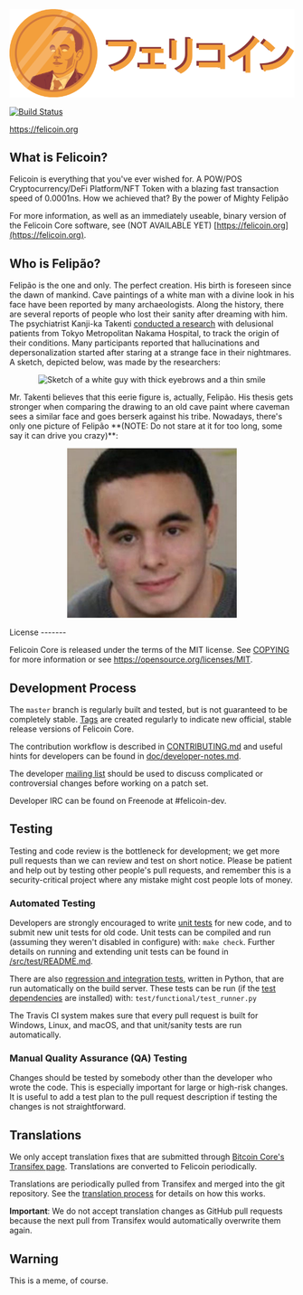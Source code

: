 
<p align="center">
  <img src="share/pixmaps/Felicoin.png" alt="" />
 </p>

[![Build Status](https://travis-ci.org/felicoin-project/felicoin.svg?branch=master)](https://travis-ci.org/felicoin-project/felicoin)

https://felicoin.org

What is Felicoin?
----------------

Felicoin is everything that you've ever wished for. A POW/POS Cryptocurrency/DeFi Platform/NFT Token with a blazing fast transaction speed of 0.0001ns. How we achieved that? By the power of Mighty Felipão

For more information, as well as an immediately useable, binary version of
the Felicoin Core software, see (NOT AVAILABLE YET) [https://felicoin.org](https://felicoin.org).

Who is Felipão?
---------------

Felipão is the one and only. The perfect creation. His birth is foreseen since the dawn of mankind. Cave paintings of a white man with a divine look in his face have been reported by many archaeologists. Along the history, there are several reports of people who lost their sanity after dreaming with him. The psychiatrist Kanji-ka Takenti [conducted a research](https://www.youtube.com/watch?v=ettaeKZHAwA) with delusional patients from Tokyo Metropolitan Nakama Hospital, to track the origin of their conditions. Many participants reported that hallucinations and depersonalization started after staring at a strange face in their nightmares. A sketch, depicted below, was made by the researchers: 
<p align="center">
  <img alignment="center" height="300" src="https://upload.wikimedia.org/wikipedia/en/thumb/6/67/This_Man_original_drawing.jpg/220px-This_Man_original_drawing.jpg" alt="Sketch of a white guy with thick eyebrows and a thin smile" />
</p>
Mr. Takenti believes that this eerie figure is, actually, Felipão. His thesis gets stronger when comparing the drawing to an old cave paint where caveman sees a similar face and goes berserk against his tribe. Nowadays, there's only one picture of Felipão **(NOTE: Do not stare at it for too long, some say it can drive you crazy)**:

<p align="center">
  <img src="share/pixmaps/Felipao.jpg" height="300" alt="A white guy with thick eyebrows and a thin smile" />
</p>
License
-------

Felicoin Core is released under the terms of the MIT license. See [COPYING](COPYING) for more
information or see https://opensource.org/licenses/MIT.

Development Process
-------------------

The `master` branch is regularly built and tested, but is not guaranteed to be
completely stable. [Tags](https://github.com/felicoin-project/felicoin/tags) are created
regularly to indicate new official, stable release versions of Felicoin Core.

The contribution workflow is described in [CONTRIBUTING.md](CONTRIBUTING.md)
and useful hints for developers can be found in [doc/developer-notes.md](doc/developer-notes.md).

The developer [mailing list](https://groups.google.com/forum/#!forum/felicoin-dev)
should be used to discuss complicated or controversial changes before working
on a patch set.

Developer IRC can be found on Freenode at #felicoin-dev.

Testing
-------

Testing and code review is the bottleneck for development; we get more pull
requests than we can review and test on short notice. Please be patient and help out by testing
other people's pull requests, and remember this is a security-critical project where any mistake might cost people
lots of money.

### Automated Testing

Developers are strongly encouraged to write [unit tests](src/test/README.md) for new code, and to
submit new unit tests for old code. Unit tests can be compiled and run
(assuming they weren't disabled in configure) with: `make check`. Further details on running
and extending unit tests can be found in [/src/test/README.md](/src/test/README.md).

There are also [regression and integration tests](/test), written
in Python, that are run automatically on the build server.
These tests can be run (if the [test dependencies](/test) are installed) with: `test/functional/test_runner.py`

The Travis CI system makes sure that every pull request is built for Windows, Linux, and macOS, and that unit/sanity tests are run automatically.

### Manual Quality Assurance (QA) Testing

Changes should be tested by somebody other than the developer who wrote the
code. This is especially important for large or high-risk changes. It is useful
to add a test plan to the pull request description if testing the changes is
not straightforward.

Translations
------------

We only accept translation fixes that are submitted through [Bitcoin Core's Transifex page](https://www.transifex.com/projects/p/bitcoin/).
Translations are converted to Felicoin periodically.

Translations are periodically pulled from Transifex and merged into the git repository. See the
[translation process](doc/translation_process.md) for details on how this works.

**Important**: We do not accept translation changes as GitHub pull requests because the next
pull from Transifex would automatically overwrite them again.

Warning
-------

This is a meme, of course.
